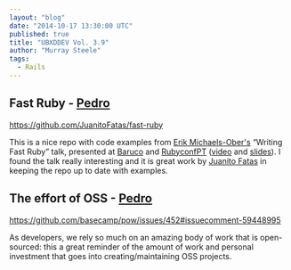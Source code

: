 ```yaml
---
layout: "blog"
date: "2014-10-17 13:30:00 UTC"
published: true
title: "UBXDDEV Vol. 3.9"
author: "Murray Steele"
tags:
  - Rails
---
```


## Fast Ruby - [Pedro](http://www.unboxedconsulting.com/people/pedro-moreira/)

https://github.com/JuanitoFatas/fast-ruby

This is a nice repo with code examples from [Erik Michaels-Ober's](https://github.com/sferik) “Writing Fast Ruby” talk, presented at [Baruco](http://www.baruco.org/) and [RubyconfPT](http://rubyconf.pt/) ([video](https://www.youtube.com/watch?v=fGFM_UrSp70) and [slides](https://speakerdeck.com/sferik/writing-fast-ruby)). I found the talk really interesting and it is great work by [Juanito Fatas](https://github.com/JuanitoFatas) in keeping the repo up to date with examples.

## The effort of OSS - [Pedro](http://www.unboxedconsulting.com/people/pedro-moreira)

https://github.com/basecamp/pow/issues/452#issuecomment-59448995

As developers, we rely so much on an amazing body of work that is open-sourced: this a great reminder of the amount of work and personal investment that goes into creating/maintaining OSS projects.
